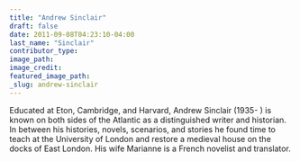 ```yaml
---
title: "Andrew Sinclair"
draft: false
date: 2011-09-08T04:23:10-04:00
last_name: "Sinclair"
contributor_type:
image_path:
image_credit:
featured_image_path:
_slug: andrew-sinclair
---
```


Educated at Eton, Cambridge, and Harvard, Andrew Sinclair (1935- ) is known on both sides of the Atlantic as a distinguished writer and historian. In between his histories, novels, scenarios, and stories he found time to teach at the University of London and restore a medieval house on the docks of East London. His wife Marianne is a French novelist and translator.

